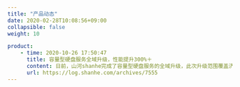 ```yaml
---
title: "产品动态"
date: 2020-02-28T10:08:56+09:00
collapsible: false
weight: 10

product:
    - time: 2020-10-26 17:50:47
      title: 容量型硬盘服务全域升级，性能提升300%＋
      content: 日前，山河shanhe完成了容量型硬盘服务的全域升级，此次升级范围覆盖济南1区Region。 升级完成后，基于新的技术架构，容量型硬盘的单盘性能指标提升超过300%，单盘最大容量为10T，最大吞吐可达150MB/s，最大IOPS可达5500，适用于对容量要求较高，并且对性能有一定要求的应用，例如开发测试、视频、音频、归档等业务。
      url: https://log.shanhe.com/archives/7555
---
```


<!-- 设置上述参数可生成产品动态页  -->
